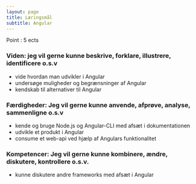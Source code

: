 ```yaml
---
layout: page
title: Læringsmål 
subtitle: Angular
---
```


Point : 5 ects

### Viden: jeg vil gerne kunne beskrive, forklare, illustrere, identificere o.s.v
- vide hvordan man udvikler i Angular
- undersøge muligheder og begrænsninger af Angular
- kendskab til alternativer til Angular

### Færdigheder: Jeg vil gerne kunne anvende, afprøve, analyse, sammenligne o.s.v
- kende og bruge Node.js og Angular-CLI med afsæt i dokumentationen
- udvikle et produkt i Angular
- consume et web-api ved hjælp af Angulars funktionalitet

### Kompetencer: Jeg vil gerne kunne kombinere, ændre, diskutere, kontrollere o.s.v.
- kunne diskutere andre frameworks med afsæt i Angular
